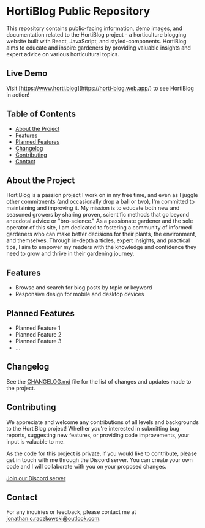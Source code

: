# HortiBlog Public Repository

This repository contains public-facing information, demo images, and documentation related to the HortiBlog project - a horticulture blogging website built with React, JavaScript, and styled-components. HortiBlog aims to educate and inspire gardeners by providing valuable insights and expert advice on various horticultural topics.

## Live Demo

Visit [https://www.horti.blog](https://horti-blog.web.app/) to see HortiBlog in action!

## Table of Contents

- [About the Project](#about-the-project)
- [Features](#features)
- [Planned Features](#planned-features)
- [Changelog](#changelog)
- [Contributing](#contributing)
- [Contact](#contact)


## About the Project

HortiBlog is a passion project I work on in my free time, and even as I juggle other commitments (and occasionally drop a ball or two), I'm committed to maintaining and improving it. My mission is to educate both new and seasoned growers by sharing proven, scientific methods that go beyond anecdotal advice or "bro-science." As a passionate gardener and the sole operator of this site, I am dedicated to fostering a community of informed gardeners who can make better decisions for their plants, the environment, and themselves. Through in-depth articles, expert insights, and practical tips, I aim to empower my readers with the knowledge and confidence they need to grow and thrive in their gardening journey.

## Features

- Browse and search for blog posts by topic or keyword
- Responsive design for mobile and desktop devices

## Planned Features

- Planned Feature 1
- Planned Feature 2
- Planned Feature 3
- ...

## Changelog

See the [CHANGELOG.md](CHANGELOG.md) file for the list of changes and updates made to the project.

## Contributing

We appreciate and welcome any contributions of all levels and backgrounds to the HortiBlog project! Whether you're interested in submitting bug reports, suggesting new features, or providing code improvements, your input is valuable to me.

As the code for this project is private, if you would like to contribute, please get in touch with me through the Discord server. You can create your own code and I will collaborate with you on your proposed changes.

[Join our Discord server](https://discord.gg/CNXDx25CTm)

## Contact

For any inquiries or feedback, please contact me at [jonathan.c.raczkowski@outlook.com](mailto:jonathan.c.raczkowski@outlook.com).

